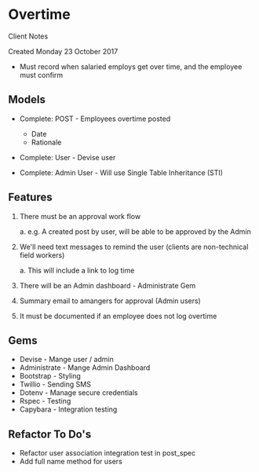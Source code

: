 # Overtime

Client Notes

Created Monday 23 October 2017

* Must record when salaried employs get over time, and the employee must confirm

## Models

- Complete: POST - Employees overtime posted
    * Date
    * Rationale

- Complete: User - Devise user

- Complete: Admin User - Will use Single Table Inheritance (STI)

## Features

1. There must be an approval work flow 

	a. e.g. A created post by user, will be able to be approved by the Admin

2. We'll need text messages to remind the user (clients are non-technical field workers)

	a. This will include a link to log time

3. There will be an Admin dashboard - Administrate Gem

4. Summary email to amangers for approval (Admin users)

5. It must be documented if an employee does not log overtime


## Gems

* Devise - Mange user / admin
* Administrate - Mange Admin Dashboard
* Bootstrap - Styling
* Twillio - Sending SMS
* Dotenv - Manage secure credentials
* Rspec - Testing
* Capybara - Integration testing

## Refactor To Do's
- Refactor user association integration test in post_spec
- Add full name method for users
